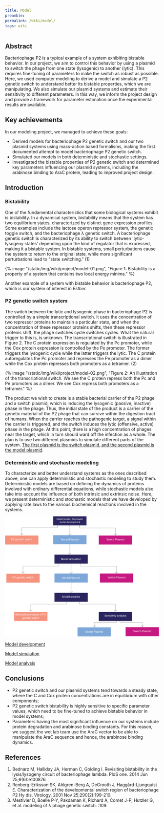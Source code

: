 ```yaml
---
title: Model
preamble:
permalink: /wiki/model/
tags: wiki
---
```


## Abstract

Bacteriophage P2 is a typical example of a system exhibiting bistable behavior. In our project, we aim to control this behavior by using a plasmid to switch the phage from one state (lysogenic) to another (lytic). This requires fine-tuning of parameters to make the switch as robust as possible. Here, we used computer modeling to derive a model and simulate a P2 genetic switch to understand better its bistable properties, which we are manipulating. We also simulate our plasmid systems and estimate their sensitivity to different parameters. In this way, we inform the project design and provide a framework for parameter estimation once the experimental results are available.

## Key achievements

In our modeling project, we managed to achieve these goals:

-   Derived models for bacteriophage P2 genetic switch and our two plasmid systems using mass-action based formalisms, making the first documented attempt to model bacteriophage P2 genetic switch.
-   Simulated our models in both deterministic and stochastic settings.
-   Investigated the bistable properties of P2 genetic switch and determined key parameters influencing our plasmid systems, including the arabinose binding to AraC protein, leading to improved project design.

## Introduction

### Bistability

One of the fundamental characteristics that some biological systems exhibit is bistability. In a dynamical system, bistability means that the system has two equilibrium states, characterized by distinct gene expression profiles. Some examples include the lactose operon repressor system, the genetic toggle switch, and the bacteriophage λ genetic switch. A bacteriophage genetic switch is characterized by its ability to switch between 'lytic-lysogeny states' depending upon the kind of regulator that is expressed, making it a bistable system. In bistable systems, small perturbations cause the system to return to the original state, while more significant perturbations lead to "state switching." (1)

{% image "/static/img/wiki/project/model-01.png", "Figure 1: Bistability is a property of a system that contains two local energy minima." %}

Another example of a system with bistable behavior is bacteriophage P2, which is our system of interest in *Esther.*

### P2 genetic switch system

The switch between the lytic and lysogenic phase in bacteriophage P2 is controlled by a simple transcriptional switch. It uses the concentration of two repressor proteins to maintain a particular state, and when the concentration of these repressor proteins shifts, then these repressor proteins shift, the phage switches cycle switches cycles. What the natural trigger to this is, is unknown. The transcriptional switch is illustrated in Figure 2. The C protein expression is regulated by the Pc promoter, while the Cox protein expression is controlled by the Pe promoter. The former triggers the lysogenic cycle while the latter triggers the lytic. The C protein autoregulates the Pc promoter and represses the Pe promoter as a dimer while the Cox protein represses both promoters as a tetramer. (2)

{% image "/static/img/wiki/project/model-02.png", "Figure 2: An illustration of the transcriptional switch. We see the C protein repress both the Pc and Pe promoters as a dimer. We see Cox repress both promoters as a tetramer." %}

The product we wish to create is a stable bacterial carrier of the P2 phage and a switch plasmid, which is inducing the lysogenic (passive, inactive) phase in the phage. Thus, the initial state of the product is a carrier of the genetic material of the P2 phage that can survive within the digestion tract of humans. When the carrier reaches the pathogenic target, a signal within the carrier is triggered, and the switch induces the lytic (offensive, active) phase in the phage. At this point, there is a high concentration of phages near the target, which in turn should ward off the infection as a whole. The plan is to use two different plasmids to simulate different parts of the system. [The first plasmid is the switch plasmid, and the second plasmid is the model plasmid](/wiki/design).

### Deterministic and stochastic modeling

To characterize and better understand systems as the ones described above, one can apply deterministic and stochastic modeling to study them. Deterministic models are based on defining the dynamics of proteins involved with ordinary differential equations, while stochastic models also take into account the influence of both intrinsic and extrinsic noise. Here, we present deterministic and stochastic models that we have developed by applying rate laws to the various biochemical reactions involved in the systems.

![](/static/img/wiki/project/model-03.png)

[Model development](https://www.notion.so/ed7982c9b21e494e9791de03e5bcfe46)

[Model simulation](https://www.notion.so/0495ece128e54c6eba945ca4b9c8de2f)

[Model analysis](https://www.notion.so/b1cc71f9ea1a40a2b45567cedb0d9362)

## Conclusions

-   P2 genetic switch and our plasmid systems tend towards a steady state, where the C and Cox protein concentrations are in equilibrium with other components;
-   P2 genetic switch bistability is highly sensitive to specific parameter values, which need to be fine-tuned to achieve bistable behavior in model systems;
-   Parameters having the most significant influence on our systems include protein degradation and arabinose binding constants. For this reason, we suggest the wet lab team use the AraC vector to be able to manipulate the AraC sequence and hence, the arabinose binding dynamics.

## References

1. Bednarz M, Halliday JA, Herman C, Golding I. Revisiting bistability in the lysis/lysogeny circuit of bacteriophage lambda. PloS one. 2014 Jun 25;9(6):e100876.
2. Renberg-Eriksson SK, Ahlgren-Berg A, DeGrooth J, Haggård-Ljungquist E. Characterization of the developmental switch region of bacteriophage P2 Hy dis. Virology. 2001 Nov 25;290(2):199-210.
3. Mestivier D, Boelle P-Y, Pakdaman K, Richard A, Comet J-P, Hutzler G, et al. modeling of λ phage genetic switch. :109.
